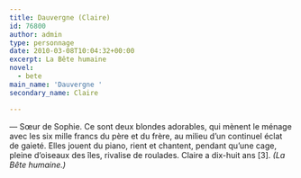 ```yaml
---
title: Dauvergne (Claire)
id: 76800
author: admin
type: personnage
date: 2010-03-08T10:04:32+00:00
excerpt: La Bête humaine
novel:
  - bete
main_name: 'Dauvergne '
secondary_name: Claire

---
```

— Sœur de Sophie. Ce sont deux blondes adorables, qui mènent le ménage avec les six mille francs du père et du frère, au milieu d&rsquo;un continuel éclat de gaieté. Elles jouent du piano, rient et chantent, pendant qu&rsquo;une cage, pleine d&rsquo;oiseaux des îles, rivalise de roulades. Claire a dix-huit ans [3]. _(La Bête humaine.)_